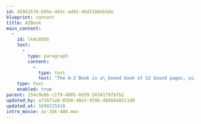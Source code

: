 ```yaml
---
id: 42963576-b05e-443c-a402-4bd2188eb5de
blueprint: content
title: AZBook
main_content:
  -
    id: lk4c8505
    text:
      -
        type: paragraph
        content:
          -
            type: text
            text: "The A-Z Book is a\_boxed book of 52 bound pages, using the (Latin) alphabet as content. Letters are partly printed or reveal themselves as the user experiences the turning the pages via die cuts and partial pages. This book has won a number of awards (including Fifty Best Books in 1971). While it appears to be a book for children it proved itself for adults as well, as a poetic experience full of surprises. Consequently, it played a major role during the worldwide “concrete poetry” movement (± late-1950s to mid-1970s). New York’s Museum of Modern Art (MoMA) was eager to publish it, but discovered that became prohibitive since die cutting required unusual accuracy and the books had to be hand collated, punched and bound. That allowed Colorcraft Lithographers Inc., one of the MoMA bidders for printing, to publish the book instead.\_"
    type: text
    enabled: true
parent: 154c9e0b-c1f9-4005-8d39-5654179f6fb2
updated_by: a726f1e0-85b0-48e3-939b-db6b8482c1d0
updated_at: 1690225418
intro_movie: az-2bk-480.mov
---
```

